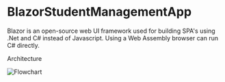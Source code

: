 # BlazorStudentManagementApp
Blazor is an open-source web UI framework used for building SPA's using .Net and C# instead of Javascript.
Using a Web Assembly browser can run C# directly.

Architecture

![Flowchart](https://user-images.githubusercontent.com/49851506/88529179-43e60b00-d01d-11ea-9d03-8498d08394a1.png)
